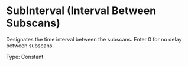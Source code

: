 # SubInterval (Interval Between Subscans)

Designates the time interval between the subscans. Enter 0 for no delay between subscans.

Type: Constant
